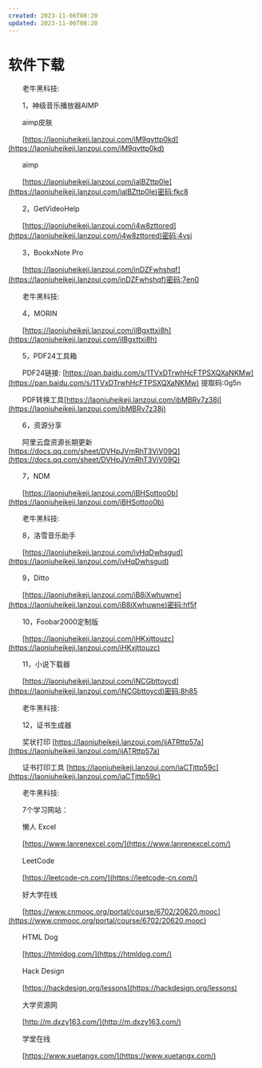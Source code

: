 ```yaml
---
created: 2023-11-06T08:20
updated: 2023-11-06T08:20
---
```

# 软件下载

　　老牛黑科技:

　　1，神级音乐播放器AIMP

　　aimp皮肤

　　[https://laoniuheikeji.lanzoui.com/iM9qvttp0kd](https://laoniuheikeji.lanzoui.com/iM9qvttp0kd)

　　aimp

　　[https://laoniuheikeji.lanzoui.com/ialBZttp0le](https://laoniuheikeji.lanzoui.com/ialBZttp0le)密码:fkc8

　　2，GetVideoHelp

　　[https://laoniuheikeji.lanzoui.com/i4w8zttored](https://laoniuheikeji.lanzoui.com/i4w8zttored)密码:4vsi

　　3，BookxNote Pro

　　[https://laoniuheikeji.lanzoui.com/inDZFwhshqf](https://laoniuheikeji.lanzoui.com/inDZFwhshqf)密码:7en0

　　老牛黑科技:

　　4，MORIN

　　[https://laoniuheikeji.lanzoui.com/ilBgxttxi8h](https://laoniuheikeji.lanzoui.com/ilBgxttxi8h)

　　5，PDF24工具箱

　　PDF24链接: [https://pan.baidu.com/s/1TVxDTrwhHcFTPSXQXaNKMw](https://pan.baidu.com/s/1TVxDTrwhHcFTPSXQXaNKMw) 提取码:0g5n

　　PDF转换工具[https://laoniuheikeji.lanzoui.com/ibMBRv7z38j](https://laoniuheikeji.lanzoui.com/ibMBRv7z38j)

　　6，资源分享

　　阿里云盘资源长期更新[https://docs.qq.com/sheet/DVHpJVmRhT3ViV09Q](https://docs.qq.com/sheet/DVHpJVmRhT3ViV09Q)

　　7，NDM

　　[https://laoniuheikeji.lanzoui.com/iBHSottoo0b](https://laoniuheikeji.lanzoui.com/iBHSottoo0b)

　　老牛黑科技:

　　8，洛雪音乐助手

　　[https://laoniuheikeji.lanzoui.com/ivHqDwhsgud](https://laoniuheikeji.lanzoui.com/ivHqDwhsgud)

　　9，Ditto

　　[https://laoniuheikeji.lanzoui.com/iB8iXwhuwne](https://laoniuheikeji.lanzoui.com/iB8iXwhuwne)密码:hf5f

　　10，Foobar2000定制版

　　[https://laoniuheikeji.lanzoui.com/iHKxjttouzc](https://laoniuheikeji.lanzoui.com/iHKxjttouzc)

　　11，小说下载器

　　[https://laoniuheikeji.lanzoui.com/iNCGbttoycd](https://laoniuheikeji.lanzoui.com/iNCGbttoycd)密码:8h85

　　老牛黑科技:

　　12，证书生成器

　　奖状打印 [https://laoniuheikeji.lanzoui.com/ijATRttp57a](https://laoniuheikeji.lanzoui.com/ijATRttp57a)

　　证书打印工具 [https://laoniuheikeji.lanzoui.com/iaCTjttp59c](https://laoniuheikeji.lanzoui.com/iaCTjttp59c)

　　老牛黑科技:

　　7个学习网站：

　　懒人 Excel

　　[https://www.lanrenexcel.com/](https://www.lanrenexcel.com/)

　　LeetCode

　　[https://leetcode-cn.com/](https://leetcode-cn.com/)

　　好大学在线

　　[https://www.cnmooc.org/portal/course/6702/20620.mooc](https://www.cnmooc.org/portal/course/6702/20620.mooc)

　　HTML Dog

　　[https://htmldog.com/](https://htmldog.com/)

　　Hack Design

　　[https://hackdesign.org/lessons](https://hackdesign.org/lessons)

　　大学资源网

　　[http://m.dxzy163.com/](http://m.dxzy163.com/)

　　学堂在线

　　[https://www.xuetangx.com/](https://www.xuetangx.com/)
